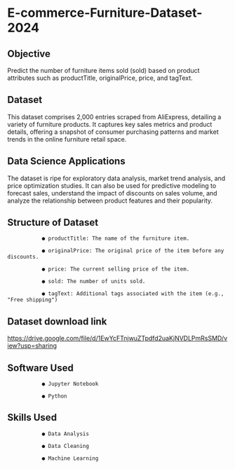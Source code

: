# E-commerce-Furniture-Dataset-2024

## Objective

  Predict the number of furniture items sold (sold) based on product attributes such as productTitle, originalPrice, price, and tagText.

## Dataset

   This dataset comprises 2,000 entries scraped from AliExpress, detailing a variety of furniture products. It captures key sales metrics and product details, offering a snapshot of consumer purchasing patterns and market trends in the online furniture retail space.
 
## Data Science Applications

  The dataset is ripe for exploratory data analysis, market trend analysis, and price optimization studies. It can also be used for predictive modeling to forecast sales, understand the impact of discounts on sales volume, and analyze the relationship between product features and their popularity.

## Structure of Dataset

               ● productTitle: The name of the furniture item.
               
               ● originalPrice: The original price of the item before any discounts.
 
               ● price: The current selling price of the item.
 
               ● sold: The number of units sold.
     
               ● tagText: Additional tags associated with the item (e.g., "Free shipping")

## Dataset download link

  https://drive.google.com/file/d/1EwYcFTnjwuZTpdfd2uaKjNVDLPmRsSMD/view?usp=sharing

## Software Used

               ● Jupyter Notebook
               
               ● Python
               
## Skills Used

               ● Data Analysis
  
               ● Data Cleaning

               ● Machine Learning

